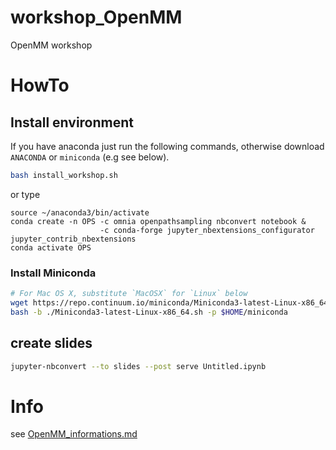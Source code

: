 # workshop_OpenMM
OpenMM workshop

# HowTo
## Install environment

If you have anaconda just run the following commands, otherwise download `ANACONDA` or  `miniconda` (e.g see below).

```bash
bash install_workshop.sh
```

or type
```
source ~/anaconda3/bin/activate
conda create -n OPS -c omnia openpathsampling nbconvert notebook &
                    -c conda-forge jupyter_nbextensions_configurator jupyter_contrib_nbextensions
conda activate OPS
```

### Install Miniconda
```bash
# For Mac OS X, substitute `MacOSX` for `Linux` below
wget https://repo.continuum.io/miniconda/Miniconda3-latest-Linux-x86_64.sh
bash -b ./Miniconda3-latest-Linux-x86_64.sh -p $HOME/miniconda
```

## create slides
```bash
jupyter-nbconvert --to slides --post serve Untitled.ipynb
```

# Info
see [OpenMM_informations.md](OpenMM_informations.md)
